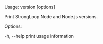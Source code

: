 Usage: version [options]

Print StrongLoop Node and Node.js versions.

Options:

  -h, --help  print usage information
